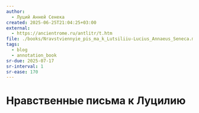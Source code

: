 ```yaml
---
author:
  - Луций Анней Сенека
created: 2025-06-25T21:04:25+03:00
external:
  - https://ancientrome.ru/antlitr/t.htm
file: ./books/Nravstviennyie_pis_ma_k_Lutsiliiu-Lucius_Annaeus_Seneca.m4b
tags:
  - blog
  - annotation_book
sr-due: 2025-07-17
sr-interval: 1
sr-ease: 170
---
```


# Нравственные письма к Луцилию
